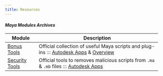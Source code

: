 ```yaml
---
title: Resources
---
```


#### *Maya Modules Archives*

| Module                | Description         
| --------------------  | --------------------
| [Bonus Tools](https://u.pcloud.link/publink/show?code=XZQ44HXZGRp3myMYEhkh1H7mbXnlG4wow2uX)  | Official collection of useful Maya scripts and plug-ins ::: [Autodesk Apps](https://apps.autodesk.com/MAYA/fr/Detail/Index?id=8115150172702393827&os=Win64&appLang=en) & [Overview](https://www.youtube.com/watch?v=JX6CBJXErQE&list=PLRhyUhUvvnOTWQP527tK_msQwDgstzIc_)
| [Security Tools](https://u.pcloud.link/publink/show?code=XZm44HXZQj7dJGEUb1z4R8pU1q6EyXF2TLJX)  | Official tools to removes malicious scripts from `.ma` & `.mb` files ::: [Autodesk Apps](https://apps.autodesk.com/MAYA/fr/Detail/Index?id=8637238041954239715&os=Win64&appLang=en)